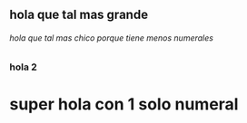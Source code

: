## hola que tal mas  grande
###### hola que tal mas chico porque tiene menos numerales

### hola 2

# super hola con 1 solo numeral
